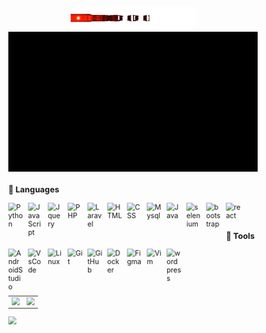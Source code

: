 <div align="center">
  <img src="./line2.gif" width="50%"/>
</div>

<img src="./header.gif" />

### 🧰 Languages

<img align="left" alt="Python" width="30px" style="padding-right:10px; padding-bottom:10px" src="https://cdn.jsdelivr.net/gh/devicons/devicon/icons/python/python-original.svg" />
<img align="left" alt="JavaScript" width="30px" style="padding-right:10px; padding-bottom:10px" src="https://cdn.jsdelivr.net/gh/devicons/devicon/icons/javascript/javascript-plain.svg" />
<img align="left" alt="Jquery" width="30px" style="padding-right:10px; padding-bottom:10px" src="https://cdn.jsdelivr.net/gh/devicons/devicon/icons/jquery/jquery-original.svg" />
<img align="left" alt="PHP" width="30px" style="padding-right:10px; padding-bottom:10px" src="https://cdn.jsdelivr.net/gh/devicons/devicon/icons/php/php-plain.svg" />
<img align="left" alt="Laravel" width="30px" style="padding-right:10px; padding-bottom:10px" src="https://cdn.jsdelivr.net/gh/devicons/devicon/icons/laravel/laravel-plain.svg" />
<img align="left" alt="HTML" width="30px" style="padding-right:10px; padding-bottom:10px" src="https://cdn.jsdelivr.net/gh/devicons/devicon/icons/html5/html5-plain.svg" />
<img align="left" alt="CSS" width="30px" style="padding-right:10px; padding-bottom:10px" src="https://cdn.jsdelivr.net/gh/devicons/devicon/icons/css3/css3-plain.svg" />
<img align="left" alt="Mysql" width="30px" style="padding-right:10px; padding-bottom:10px" src="https://cdn.jsdelivr.net/gh/devicons/devicon/icons/mysql/mysql-original-wordmark.svg" />
<img align="left" alt="Java" width="30px" style="padding-right:10px; padding-bottom:10px" src="https://cdn.jsdelivr.net/gh/devicons/devicon/icons/java/java-original.svg"/>
<img align="left" alt="selenium" width="30px" style="padding-right:10px; padding-bottom:10px" src="https://cdn.jsdelivr.net/gh/devicons/devicon/icons/solidity/solidity-original.svg"/>
<img align="left" alt="bootstrap" width="30px" style="padding-right:10px; padding-bottom:10px" src="https://cdn.jsdelivr.net/gh/devicons/devicon/icons/bootstrap/bootstrap-original.svg"/>
<img align="left" alt="react" width="30px" style="padding-right:10px; padding-bottom:10px" src="https://cdn.jsdelivr.net/gh/devicons/devicon/icons/react/react-original.svg"/>

<br /><br />

### 🧰 Tools

<img align="left" alt="AndroidStudio" width="30px" style="padding-right:10px; padding-bottom:10px" src="https://cdn.jsdelivr.net/gh/devicons/devicon/icons/androidstudio/androidstudio-original.svg" />
<img align="left" alt="VsCode" width="30px" style="padding-right:10px; padding-bottom:10px" src="https://cdn.jsdelivr.net/gh/devicons/devicon/icons/vscode/vscode-original.svg" />
<img align="left" alt="Linux" width="30px" style="padding-right:10px; padding-bottom:10px" src="https://cdn.jsdelivr.net/gh/devicons/devicon/icons/linux/linux-original.svg" />
<img align="left" alt="Git" width="30px" style="padding-right:10px; padding-bottom:10px" src="https://cdn.jsdelivr.net/gh/devicons/devicon/icons/git/git-original.svg" />
<img align="left" alt="GitHub" width="30px" style="padding-right:10px; padding-bottom:10px" src="https://cdn.jsdelivr.net/gh/devicons/devicon/icons/github/github-original.svg" />
<img align="left" alt="Docker" width="30px" style="padding-right:10px; padding-bottom:10px" src="https://cdn.jsdelivr.net/gh/devicons/devicon/icons/docker/docker-original.svg" />
<img align="left" alt="Figma" width="30px" style="padding-right:10px; padding-bottom:10px" src="https://cdn.jsdelivr.net/gh/devicons/devicon/icons/figma/figma-original.svg" />
<img align="left" alt="Vim" width="30px" style="padding-right:10px; padding-bottom:10px" src="https://cdn.jsdelivr.net/gh/devicons/devicon/icons/vim/vim-original.svg" />
<img align="left" alt="wordpress" width="30px" style="padding-right:10px; padding-bottom:10px" src="https://cdn.jsdelivr.net/gh/devicons/devicon/icons/wordpress/wordpress-original.svg" />

<br /><br />

<table theme=github-dark>
  <tr>
    <td>
      <img  src="https://github-readme-stats.vercel.app/api?username=Thizh&show_icons=true&locale=en&theme=merko&hide_border=true" />
    </td>
    <td>
      <img src="https://github-readme-stats.vercel.app/api/top-langs?username=Thizh&show_icons=true&locale=en&layout=compact&theme=merko&hide_border=true" /> 
    </td>
  </tr>
</table>
<img align="center" src="https://github-readme-streak-stats.herokuapp.com?user=Thizh&theme=github-dark&card_width=820" />
